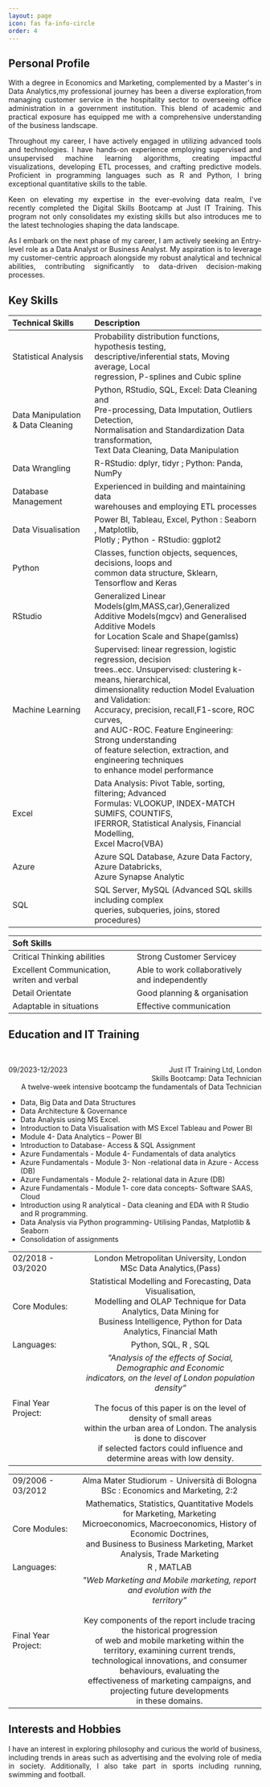```yaml
---
layout: page
icon: fas fa-info-circle
order: 4
---
```


## Personal Profile

<div align="justify"> With a degree in Economics and Marketing, complemented by a Master's in Data Analytics,my professional journey has been a diverse exploration,from managing customer service in the hospitality sector to overseeing office administration in a government institution. This blend of academic and practical exposure has equipped me with a comprehensive understanding of the business landscape.   


Throughout my career, I have actively engaged in utilizing advanced tools and technologies. I have hands-on experience employing supervised and unsupervised machine learning algorithms, creating impactful visualizations, developing ETL processes, and crafting predictive models. Proficient in programming languages such as R and Python, I bring exceptional quantitative skills to the table.  


Keen on elevating my expertise in the ever-evolving data realm, I've recently completed the Digital Skills Bootcamp at Just IT Training. This program not only consolidates my existing skills but also introduces me to the latest technologies shaping the data landscape.  


As I embark on the next phase of my career, I am actively seeking an Entry-level role as a Data Analyst or Business Analyst. My aspiration is to leverage my customer-centric approach alongside my robust analytical and technical abilities, contributing significantly to data-driven decision-making processes.  </div>

## Key Skills

| Technical Skills                  |                                                 Description                                                                                                       |
|:----------------------------------|:------------------------------------------------------------------------------------------------------------------------------------------------------------------|
| Statistical Analysis              |  Probability distribution functions, hypothesis testing,<br /> descriptive/inferential stats, Moving average, Local <br /> regression, P-splines and Cubic spline |
| Data Manipulation & Data Cleaning |  Python, RStudio, SQL, Excel: Data Cleaning and <br /> Pre-processing, Data Imputation, Outliers Detection,<br /> Normalisation and Standardization Data transformation, <br />Text Data Cleaning, Data Manipulation |
| Data Wrangling                    |  R-RStudio: dplyr, tidyr ; Python: Panda, NumPy|
| Database Management               |  Experienced in building and maintaining data <br />warehouses and employing ETL processes|
| Data Visualisation                |  Power BI, Tableau, Excel, Python : Seaborn , Matplotlib, <br />Plotly ; Python - RStudio: ggplot2|
| Python                            |  Classes, function objects, sequences, decisions, loops and<br /> common data structure, Sklearn, Tensorflow and Keras|
| RStudio                           |  Generalized Linear Models(glm,MASS,car),Generalized<br /> Additive Models(mgcv) and Generalised Additive Models <br />for Location Scale and Shape(gamlss)|
| Machine Learning                  |  Supervised: linear regression, logistic regression, decision<br /> trees..ecc. Unsupervised: clustering k-means, hierarchical,<br /> dimensionality reduction Model Evaluation and Validation: <br /> Accuracy, precision, recall,F1-score, ROC curves,<br /> and AUC-ROC. Feature Engineering: Strong understanding <br /> of feature selection, extraction, and engineering techniques <br /> to enhance model performance |
| Excel                             |  Data Analysis: Pivot Table, sorting, filtering; Advanced <br />Formulas: VLOOKUP, INDEX-MATCH SUMIFS, COUNTIFS, <br />IFERROR, Statistical Analysis, Financial Modelling, <br /> Excel Macro(VBA)| 
| Azure                             |  Azure SQL Database, Azure Data Factory, Azure Databricks,<br /> Azure Synapse Analytic|
| SQL                               |  SQL Server, MySQL (Advanced SQL skills including complex <br />queries, subqueries, joins, stored procedures)|


| Soft Skills                                   |                                               |
|:----------------------------------------------|:----------------------------------------------|
| Critical Thinking abilities                   | Strong Customer Servicey                      |
| Excellent Communication, writen and verbal    | Able to work collaboratively and independently|
| Detail Orientate                              | Good planning & organisation                  |
| Adaptable in situations                       | Effective communication                       |


## Education and IT Training
<br />
<p style='text-align: right;'>
<span style="float:left;">
        09/2023-12/2023
</span>
 Just IT Training Ltd, London <br />
 Skills Bootcamp: Data Technician <br />
 A twelve-week intensive bootcamp the fundamentals of Data Technician 
</p> 

*  Data, Big Data and Data Structures
*  Data Architecture & Governance
*  Data Analysis using MS Excel.
*  Introduction to Data Visualisation with MS Excel Tableau and Power BI
*  Module 4- Data Analytics – Power BI
*  Introduction to Database- Access & SQL Assignment
*  Azure Fundamentals - Module 4- Fundamentals of data analytics
*  Azure Fundamentals - Module 3- Non -relational data in Azure - Access (DB)
*  Azure Fundamentals - Module 2- relational data in Azure (DB)
*  Azure Fundamentals - Module 1- core data concepts- Software SAAS, Cloud
*  Introduction using R analytical - Data cleaning and EDA with R Studio and R  programming.
*  Data Analysis via Python programming- Utilising Pandas, Matplotlib & Seaborn
*  Consolidation of assignments 

|                                              |                                                             |
|:---------------------------------------------|:-----------------------------------------------------------:|
| 02/2018 - 03/2020                            |  London Metropolitan University, London <br /> MSc Data Analytics,(Pass) |
| Core Modules:                                |  Statistical Modelling and Forecasting, Data Visualisation, <br />  Modelling and OLAP Technique for Data Analytics, Data Mining for <br />Business Intelligence, Python for Data  Analytics, Financial   Math         |
| Languages:                                   |  Python, SQL, R , SQL                                       |
| Final Year Project:                          | *"Analysis of the effects of Social, Demographic and Economic <br />indicators, on the level of London population density”* <br /><br /> The focus of this paper is on the level of density of small areas <br /> within the urban area of London. The analysis is done to discover <br /> if selected factors could influence and determine areas with low density.            |                                                                     


|                                              |                                                             |
|:---------------------------------------------|:-----------------------------------------------------------:|
|  09/2006 - 03/2012                           |  Alma Mater Studiorum - Università di Bologna <br /> BSc : Economics and Marketing, 2:2 |
| Core Modules:                                | Mathematics, Statistics, Quantitative Models for Marketing, Marketing <br /> Microeconomics, Macroeconomics, History of Economic Doctrines, <br /> and Business to Business Marketing, Market Analysis, Trade Marketing   |
| Languages:                                   |  R , MATLAB                                                 |
| Final Year Project:                          | *"Web Marketing and Mobile marketing, report and evolution with the <br /> territory”* <br /> <br /> Key components of the report include tracing the historical progression <br /> of web and mobile marketing within the territory, examining current trends, <br /> technological innovations, and consumer behaviours, evaluating the <br /> effectiveness of marketing campaigns, and projecting future developments <br />  in these domains.|

## Interests and Hobbies

<div align="justify"> I have an interest in exploring philosophy and curious the world of business, including trends in areas such as advertising and the evolving role of media in society. Additionally, I also take part in sports including running, swimming and football. </div>  
